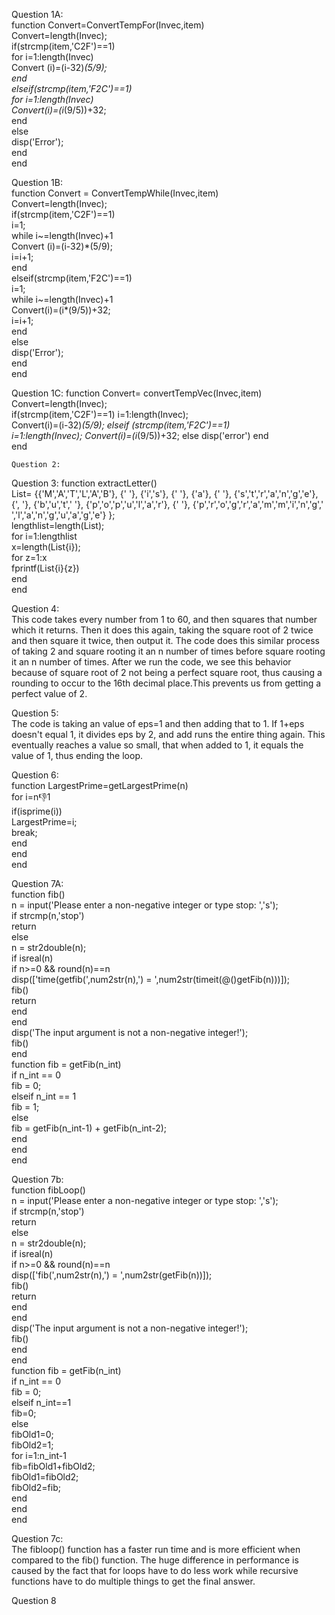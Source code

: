 Question 1A:  
function Convert=ConvertTempFor(Invec,item)   
Convert=length(Invec);     
    if(strcmp(item,'C2F')==1)  
        for i=1:length(Invec)  
        Convert (i)=(i-32)*(5/9);  
        end  
        elseif(strcmp(item,'F2C')==1)  
            for i=1:length(Invec)  
            Convert(i)=(i*(9/5))+32;  
            end  
            else  
                disp('Error');  
            end  
    end   
        
Question 1B:    
function Convert = ConvertTempWhile(Invec,item)  
Convert=length(Invec);     
    if(strcmp(item,'C2F')==1)  
        i=1;  
        while i~=length(Invec)+1  
        Convert (i)=(i-32)*(5/9);  
        i=i+1;  
        end  
        elseif(strcmp(item,'F2C')==1)  
            i=1;  
           while i~=length(Invec)+1  
            Convert(i)=(i*(9/5))+32;  
            i=i+1;  
            end  
            else  
                disp('Error');  
            end  
    end   
 
Question 1C:
    function Convert= convertTempVec(Invec,item)
    Convert=length(Invec);  
        if(strcmp(item,'C2F')==1)
            i=1:length(Invec);  
            Convert(i)=(i-32)*(5/9);
        elseif (strcmp(item,'F2C')==1)  
            i=1:length(Invec);
            Convert(i)=(i*(9/5))+32;
    else 
        disp('error')
            end  
    end
 
    
    Question 2:
        






Question 3:
function extractLetter()  
List= {{'M','A','T','L','A','B'}, {' '}, {'i','s'}, {' '}, {'a'}, {' '}, {'s','t','r','a','n','g','e'}, {', '}, {'b','u','t',' '}, {'p','o','p','u','l','a','r'}, {' '}, {'p','r','o','g','r','a','m','m','i','n','g',' ','l','a','n','g','u','a','g','e'} };  
lengthlist=length(List);    
    for i=1:lengthlist  
    x=length(List{i});  
    for z=1:x  
        fprintf(List{i}{z})  
    end   
    end  
    
Question 4:  
This code takes every number from 1 to 60, and then squares that number which it returns. Then it does this again, taking the square root of 2 twice and then square it twice, then output it. The code does this similar process of taking 2 and square rooting it an n number of times before square rooting it an n number of times. After we run the code, we see this behavior because of square root of 2 not being a perfect square root, thus causing a rounding to occur to the 16th decimal place.This prevents us from getting a perfect value of 2.  

Question 5:  
The code is taking an value of eps=1 and then adding that to 1. If 1+eps doesn't equal 1, it divides eps by 2, and add runs the entire thing again. This eventually reaches a value so small, that when added to 1, it equals the value of 1, thus ending the loop.  

Question 6:  
function LargestPrime=getLargestPrime(n)  
    for i=n:-1:1  
        if(isprime(i))  
            LargestPrime=i;  
            break;  
        end   
     end   
end  

Question 7A:    
function fib()  
     n = input('Please enter a non-negative integer or type stop: ','s');  
    if strcmp(n,'stop')  
        return  
    else  
        n = str2double(n);  
        if isreal(n)  
            if n>=0 && round(n)==n  
                 disp(['time(getfib(',num2str(n),') = ',num2str(timeit(@()getFib(n)))]);  
                fib()  
                return  
            end  
        end  
        disp('The input argument is not a non-negative integer!');  
        fib()  
    end  
    function fib = getFib(n_int)  
        if n_int == 0  
            fib = 0;  
        elseif n_int == 1  
             fib = 1;  
        else  
            fib = getFib(n_int-1) + getFib(n_int-2);  
        end  
    end  
end  

Question 7b:  
function fibLoop()    
    n = input('Please enter a non-negative integer or type stop: ','s');  
    if strcmp(n,'stop')  
        return  
    else  
        n = str2double(n);  
        if isreal(n)  
            if n>=0 && round(n)==n  
                disp(['fib(',num2str(n),') = ',num2str(getFib(n))]);  
                fib()  
                return  
            end  
        end  
        disp('The input argument is not a non-negative integer!');  
        fib()  
    end  
end  
function fib = getFib(n_int)  
        if n_int == 0  
            fib = 0;  
        elseif n_int==1  
            fib=0;  
        else   
            fibOld1=0;  
            fibOld2=1;  
            for i=1:n_int-1  
               fib=fibOld1+fibOld2;  
               fibOld1=fibOld2;   
               fibOld2=fib;  
            end  
        end  
end  

Question 7c:  
The fibloop() function has a faster run time and is more efficient when compared to the fib() function. The huge difference in performance is caused by the fact that for loops have to do less work while recursive functions have to do multiple things to get the final answer.  

Question 8
 
